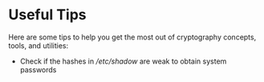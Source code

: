 # Useful Tips

Here are some tips to help you get the most out of cryptography concepts, tools, and utilities:

* Check if the hashes in _/etc/shadow_ are weak to obtain system passwords
